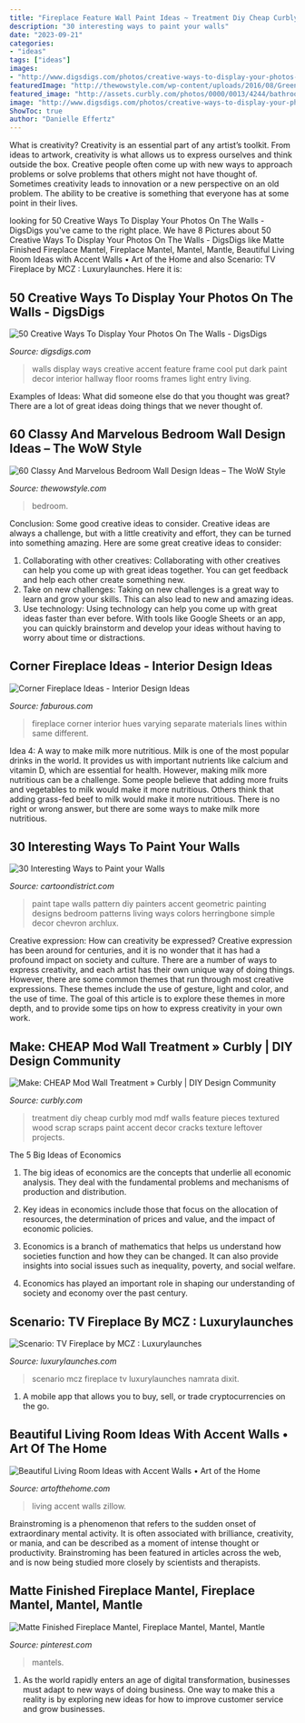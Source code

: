 ```yaml
---
title: "Fireplace Feature Wall Paint Ideas ~ Treatment Diy Cheap Curbly Mod Mdf Walls Feature Pieces Textured Wood Scrap Scraps Paint Accent Decor Cracks Texture Leftover Projects"
description: "30 interesting ways to paint your walls"
date: "2023-09-21"
categories:
- "ideas"
tags: ["ideas"]
images:
- "http://www.digsdigs.com/photos/creative-ways-to-display-your-photos-on-the-walls-33.jpg"
featuredImage: "http://thewowstyle.com/wp-content/uploads/2016/08/Green-and-Black-Bedroom-Wall-Ideas.jpg"
featured_image: "http://assets.curbly.com/photos/0000/0013/4244/bathroomwall2.jpg"
image: "http://www.digsdigs.com/photos/creative-ways-to-display-your-photos-on-the-walls-33.jpg"
ShowToc: true
author: "Danielle Effertz"
---
```



What is creativity?
Creativity is an essential part of any artist’s toolkit. From ideas to artwork, creativity is what allows us to express ourselves and think outside the box. Creative people often come up with new ways to approach problems or solve problems that others might not have thought of. Sometimes creativity leads to innovation or a new perspective on an old problem. The ability to be creative is something that everyone has at some point in their lives.

	

		
looking for 50 Creative Ways To Display Your Photos On The Walls - DigsDigs you've came to the right place. We have 8 Pictures about 50 Creative Ways To Display Your Photos On The Walls - DigsDigs like Matte Finished Fireplace Mantel, Fireplace Mantel, Mantel, Mantle, Beautiful Living Room Ideas with Accent Walls • Art of the Home and also Scenario: TV Fireplace by MCZ : Luxurylaunches. Here it is:
		
    
## 50 Creative Ways To Display Your Photos On The Walls - DigsDigs

<img loading=lazy src="http://www.digsdigs.com/photos/creative-ways-to-display-your-photos-on-the-walls-33.jpg" onerror="this.onerror=null;this.src='https://tse4.mm.bing.net/th?id=OIP.Gu1lEim1N5a8bntrsS5zBAHaLH&amp;pid=15.1';" alt="50 Creative Ways To Display Your Photos On The Walls - DigsDigs">

_Source: digsdigs.com_

>walls display ways creative accent feature frame cool put dark paint decor interior hallway floor rooms frames light entry living. 

	

Examples of Ideas: What did someone else do that you thought was great?
There are a lot of great ideas doing things that we never thought of.

    
## 60 Classy And Marvelous Bedroom Wall Design Ideas – The WoW Style

<img loading=lazy src="http://thewowstyle.com/wp-content/uploads/2016/08/Green-and-Black-Bedroom-Wall-Ideas.jpg" onerror="this.onerror=null;this.src='https://tse1.mm.bing.net/th?id=OIP.xxxPNk6CKttyUHXiWRDXJwHaJ4&amp;pid=15.1';" alt="60 Classy And Marvelous Bedroom Wall Design Ideas – The WoW Style">

_Source: thewowstyle.com_

>bedroom. 

	

Conclusion: Some good creative ideas to consider.
Creative ideas are always a challenge, but with a little creativity and effort, they can be turned into something amazing. Here are some great creative ideas to consider: 
1. Collaborating with other creatives: Collaborating with other creatives can help you come up with great ideas together. You can get feedback and help each other create something new. 
2. Take on new challenges: Taking on new challenges is a great way to learn and grow your skills. This can also lead to new and amazing ideas. 
3. Use technology: Using technology can help you come up with great ideas faster than ever before. With tools like Google Sheets or an app, you can quickly brainstorm and develop your ideas without having to worry about time or distractions.

    
## Corner Fireplace Ideas - Interior Design Ideas

<img loading=lazy src="http://www.faburous.com/wp-content/uploads/2018/07/Jet-Black-Fireplace.jpg" onerror="this.onerror=null;this.src='https://tse2.mm.bing.net/th?id=OIP.1p35EjKsXNxo_16Mts9MCwHaJ3&amp;pid=15.1';" alt="Corner Fireplace Ideas - Interior Design Ideas">

_Source: faburous.com_

>fireplace corner interior hues varying separate materials lines within same different. 

	

Idea 4: A way to make milk more nutritious.
Milk is one of the most popular drinks in the world. It provides us with important nutrients like calcium and vitamin D, which are essential for health. However, making milk more nutritious can be a challenge. Some people believe that adding more fruits and vegetables to milk would make it more nutritious. Others think that adding grass-fed beef to milk would make it more nutritious. There is no right or wrong answer, but there are some ways to make milk more nutritious.

    
## 30 Interesting Ways To Paint Your Walls

<img loading=lazy src="http://www.cartoondistrict.com/wp-content/uploads/2018/02/Ways-to-Paint-your-Walls6.jpg" onerror="this.onerror=null;this.src='https://tse2.mm.bing.net/th?id=OIP.w4PC7BgnzBeHY9N9UYq7XgHaJ4&amp;pid=15.1';" alt="30 Interesting Ways to Paint your Walls">

_Source: cartoondistrict.com_

>paint tape walls pattern diy painters accent geometric painting designs bedroom patterns living ways colors herringbone simple decor chevron archlux. 

	

Creative expression: How can creativity be expressed?
Creative expression has been around for centuries, and it is no wonder that it has had a profound impact on society and culture. There are a number of ways to express creativity, and each artist has their own unique way of doing things. However, there are some common themes that run through most creative expressions. These themes include the use of gesture, light and color, and the use of time. The goal of this article is to explore these themes in more depth, and to provide some tips on how to express creativity in your own work.

    
## Make: CHEAP Mod Wall Treatment » Curbly | DIY Design Community

<img loading=lazy src="http://assets.curbly.com/photos/0000/0013/4244/bathroomwall2.jpg" onerror="this.onerror=null;this.src='https://tse1.mm.bing.net/th?id=OIP.uDQEWhdLRc7-CVeMmcdIGwAAAA&amp;pid=15.1';" alt="Make: CHEAP Mod Wall Treatment » Curbly | DIY Design Community">

_Source: curbly.com_

>treatment diy cheap curbly mod mdf walls feature pieces textured wood scrap scraps paint accent decor cracks texture leftover projects. 

	

The 5 Big Ideas of Economics
1. The big ideas of economics are the concepts that underlie all economic analysis. They deal with the fundamental problems and mechanisms of production and distribution.
2. Key ideas in economics include those that focus on the allocation of resources, the determination of prices and value, and the impact of economic policies.

3. Economics is a branch of mathematics that helps us understand how societies function and how they can be changed. It can also provide insights into social issues such as inequality, poverty, and social welfare.

4. Economics has played an important role in shaping our understanding of society and economy over the past century.

    
## Scenario: TV Fireplace By MCZ : Luxurylaunches

<img loading=lazy src="https://luxurylaunches.com/wp-content/uploads/2012/12/mcz-fireplace-tv-scenario-1.jpg" onerror="this.onerror=null;this.src='https://tse3.mm.bing.net/th?id=OIP.yTEs_85hn7WZUHwB8B4t-AHaFp&amp;pid=15.1';" alt="Scenario: TV Fireplace by MCZ : Luxurylaunches">

_Source: luxurylaunches.com_

>scenario mcz fireplace tv luxurylaunches namrata dixit. 

	

1. A mobile app that allows you to buy, sell, or trade cryptocurrencies on the go.

    
## Beautiful Living Room Ideas With Accent Walls • Art Of The Home

<img loading=lazy src="https://www.artofthehome.com/wp-content/uploads/2016/12/02-Living-Room-Ideas-with-Accent-Walls.jpg" onerror="this.onerror=null;this.src='https://tse1.mm.bing.net/th?id=OIP.OC78R3esNE2KnalM6w66VQHaEy&amp;pid=15.1';" alt="Beautiful Living Room Ideas with Accent Walls • Art of the Home">

_Source: artofthehome.com_

>living accent walls zillow. 

	

Brainstroming is a phenomenon that refers to the sudden onset of extraordinary mental activity. It is often associated with brilliance, creativity, or mania, and can be described as a moment of intense thought or productivity. Brainstroming has been featured in articles across the web, and is now being studied more closely by scientists and therapists.

    
## Matte Finished Fireplace Mantel, Fireplace Mantel, Mantel, Mantle

<img loading=lazy src="https://i.pinimg.com/736x/60/17/c2/6017c226605ca48dab56fd2e336ddee4.jpg" onerror="this.onerror=null;this.src='https://tse2.mm.bing.net/th?id=OIP.tC7R2GrgTn_IrW45P7BQBwHaHa&amp;pid=15.1';" alt="Matte Finished Fireplace Mantel, Fireplace Mantel, Mantel, Mantle">

_Source: pinterest.com_

>mantels. 

	

1. As the world rapidly enters an age of digital transformation, businesses must adapt to new ways of doing business. One way to make this a reality is by exploring new ideas for how to improve customer service and grow businesses.

